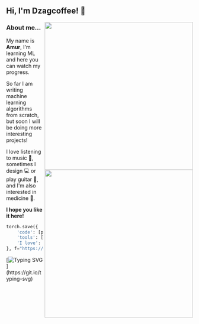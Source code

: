 <h2>Hi, I'm Dzagcoffee! 👋</h2>
<img align='right' width="400" src="https://64.media.tumblr.com/5267b4cbf5e94333b8b620fb87a09252/tumblr_prlro2RUTG1ue4ngy_500.gifv">
<img align='right' width="400" src="https://i.ibb.co/N6PtfF5/Frame-16.png">

### About me... 
<p>My name is <b>Amur</b>, I'm learning ML and here you can watch my progress.</p>
<p>So far I am writing machine learning algorithms from scratch, but soon I will be doing more interesting projects!</p>
<p>I love listening to music 🎵, sometimes I design 💻 or play guitar 🎸, and I'm also interested in medicine 🧪.</p>
<p><b>I hope you like it here!</b></p>

```python
torch.save({
    'code': [python],
    'tools': [numpy, pandas, sklearn, catboost, pytorch],
    'I love': ["Transformers!"],
}, f="https://github.com/Dzagcoffee")
```

[![Typing SVG](https://readme-typing-svg.herokuapp.com?font=Fira+Code&size=18&pause=5000&vCenter=true&width=500&lines=By+all+means%2C+let+us+light+our+darkest+hour!)](https://git.io/typing-svg)
